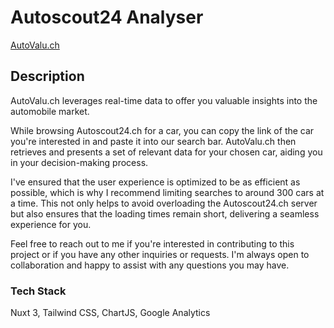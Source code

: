 # Autoscout24 Analyser

[AutoValu.ch](https://autovalu.ch)


## Description
AutoValu.ch leverages real-time data to offer you valuable insights into the automobile market.

While browsing Autoscout24.ch for a car, you can copy the link of the car you're interested in and paste it into our search bar. AutoValu.ch then retrieves and presents a set of relevant data for your chosen car, aiding you in your decision-making process.

I've ensured that the user experience is optimized to be as efficient as possible, which is why I recommend limiting searches to around 300 cars at a time. This not only helps to avoid overloading the Autoscout24.ch server but also ensures that the loading times remain short, delivering a seamless experience for you.

Feel free to reach out to me if you're interested in contributing to this project or if you have any other inquiries or requests. I'm always open to collaboration and happy to assist with any questions you may have.

### Tech Stack
Nuxt 3, Tailwind CSS, ChartJS, Google Analytics



